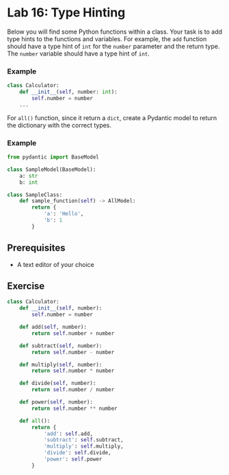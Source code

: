 # Lab 16: Type Hinting

Below you will find some Python functions within a class. Your task is to add type hints to the functions and variables. For example, the `add` function should have a type hint of `int` for the `number` parameter and the return type. The `number` variable should have a type hint of `int`.

### Example
```python
class Calculator:
    def __init__(self, number: int):
        self.number = number
    ...
```

For `all()` function, since it return a `dict`, create a Pydantic model to return the dictionary with the correct types.

### Example
```python
from pydantic import BaseModel

class SampleModel(BaseModel):
    a: str
    b: int

class SampleClass:
    def sample_function(self) -> AllModel:
        return {
            'a': 'Hello',
            'b': 1
        }
```

## Prerequisites

- A text editor of your choice

## Exercise

```python
class Calculator:
    def __init__(self, number):
        self.number = number

    def add(self, number):
        return self.number + number

    def subtract(self, number):
        return self.number - number

    def multiply(self, number):
        return self.number * number

    def divide(self, number):
        return self.number / number

    def power(self, number):
        return self.number ** number

    def all():
        return {
            'add': self.add,
            'subtract': self.subtract,
            'multiply': self.multiply,
            'divide': self.divide,
            'power': self.power
        }
```